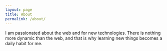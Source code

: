 ```yaml
---
layout: page
title: About
permalink: /about/
---
```


I am passionated about the web and for new technologies. There is nothing more dynamic than the web, and that is why learning new things becomes a daily habit for me.